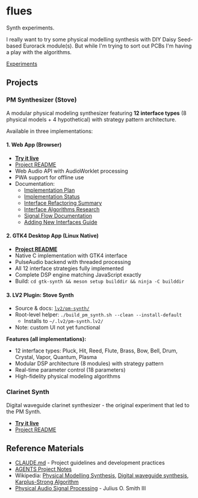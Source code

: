 # flues

Synth experiments. 

I really want to try some physical modelling synthesis with DIY Daisy Seed-based Eurorack module(s). But while I'm trying to sort out PCBs I'm having a play with the algorithms. 

[Experiments](https://danja.github.io/flues/)

## Projects

### PM Synthesizer (Stove)
A modular physical modeling synthesizer featuring **12 interface types** (8 physical models + 4 hypothetical) with strategy pattern architecture.

Available in three implementations:

#### 1. Web App (Browser)
* **[Try it live](https://danja.github.io/flues/pm-synth/)**
* [Project README](experiments/pm-synth/README.md)
* Web Audio API with AudioWorklet processing
* PWA support for offline use
* Documentation:
  * [Implementation Plan](experiments/pm-synth/docs/PLAN.md)
  * [Implementation Status](experiments/pm-synth/docs/IMPLEMENTATION_STATUS.md)
  * [Interface Refactoring Summary](docs/interface-refactoring-summary.md)
  * [Interface Algorithms Research](docs/interface-algorithms-research.md)
  * [Signal Flow Documentation](docs/interface-signal-flow.md)
  * [Adding New Interfaces Guide](docs/adding-new-interface-guide.md)

#### 2. GTK4 Desktop App (Linux Native)
* **[Project README](gtk-synth/README.md)**
* Native C implementation with GTK4 interface
* PulseAudio backend with threaded processing
* All 12 interface strategies fully implemented
* Complete DSP engine matching JavaScript exactly
* Build: `cd gtk-synth && meson setup builddir && ninja -C builddir`

#### 3. LV2 Plugin: Stove Synth
* Source & docs: [`lv2/pm-synth/`](lv2/pm-synth)
* Root-level helper: `./build_pm_synth.sh --clean --install-default`
  - Installs to `~/.lv2/pm-synth.lv2/`
* Note: custom UI not yet functional

**Features (all implementations):**
- 12 interface types: Pluck, Hit, Reed, Flute, Brass, Bow, Bell, Drum, Crystal, Vapor, Quantum, Plasma
- Modular DSP architecture (8 modules) with strategy pattern
- Real-time parameter control (18 parameters)
- High-fidelity physical modeling algorithms

### Clarinet Synth
Digital waveguide clarinet synthesizer - the original experiment that led to the PM Synth.

* **[Try it live](https://danja.github.io/flues/clarinet-synth/)**
* [Project README](experiments/clarinet-synth/README.md)

## Reference Materials
* [CLAUDE.md](CLAUDE.md) - Project guidelines and development practices
* [AGENTS Project Notes](AGENTS.md)
* Wikipedia: [Physical Modelling Synthesis](https://en.wikipedia.org/wiki/Physical_modelling_synthesis), [Digital waveguide synthesis](https://en.wikipedia.org/wiki/Digital_waveguide_synthesis), [Karplus-Strong Algorithm](https://en.wikipedia.org/wiki/Karplus%E2%80%93Strong_string_synthesis)
* [Physical Audio Signal Processing](http://ccrma.stanford.edu/~jos/pasp/) - Julius O. Smith III
